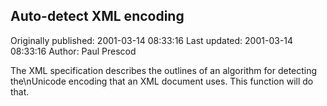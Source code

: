 ## Auto-detect XML encoding 
Originally published: 2001-03-14 08:33:16 
Last updated: 2001-03-14 08:33:16 
Author: Paul Prescod 
 
The XML specification describes the outlines of an algorithm for detecting the\nUnicode encoding that an XML document uses. This function will do that.